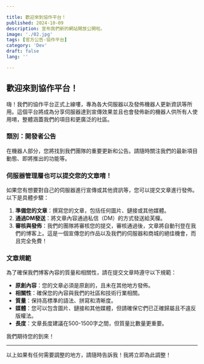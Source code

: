 ```yaml
---

title: 歡迎來到協作平台！
published: 2024-10-09
description: 宣布我們新的網站開放公開啦。
image: './02.jpg'
tags: [官方公告-協作平台]
category: 'Dev'
draft: false 
lang: ''

---
```


## 歡迎來到協作平台！

嗨！我們的協作平台正式上線嘍，專為各大伺服器以及發佈機器人更新資訊等所用。這個平台將成為分享伺服器達到宣傳效果並且也會發佈新的機器人供所有人使用唷，整體涵蓋我們的項目和更廣泛的社區。

### 類別：開發者公告

在機器人部分，您將找到我們團隊的重要更新和公告。請隨時關注我們的最新項目動態、即將推出的功能等。

### 伺服器管理層也可以提交您的文章唷！

如果您有想要對自己的伺服器進行宣傳或其他資訊等，您可以提交文章進行發佈。以下是具體步驟：

1. **準備您的文章**：撰寫您的文章，包括任何圖片、鏈接或其他媒體。
2. **通過DM發送**：將文章內容通過私信（DM）的方式發送給芙檁。
3. **審核與發佈**：我們的團隊將審核您的提交，審核通過後，文章將自動刊登在我們的博客上。這是一個宣傳您的作品以及我們的伺服器和商城的絕佳機會，而且完全免費！

### 文章規範

為了確保我們博客內容的質量和相關性，請在提交文章時遵守以下規範：

- **原創內容**：您的文章必須是原創的，且未在其他地方發佈。
- **相關性**：確保您的內容與我們的社區和技術行業相關。
- **質量**：保持高標準的語法、拼寫和清晰度。
- **媒體**：您可以包含圖片、鏈接和其他媒體，但請確保它們已正確歸屬且不違反版權法。
- **長度**：文章長度建議在500-1500字之間，但質量比數量更重要。

我們期待您的到來！

---

以上如果有任何需要調整的地方，請隨時告訴我！我將立即為此調整！